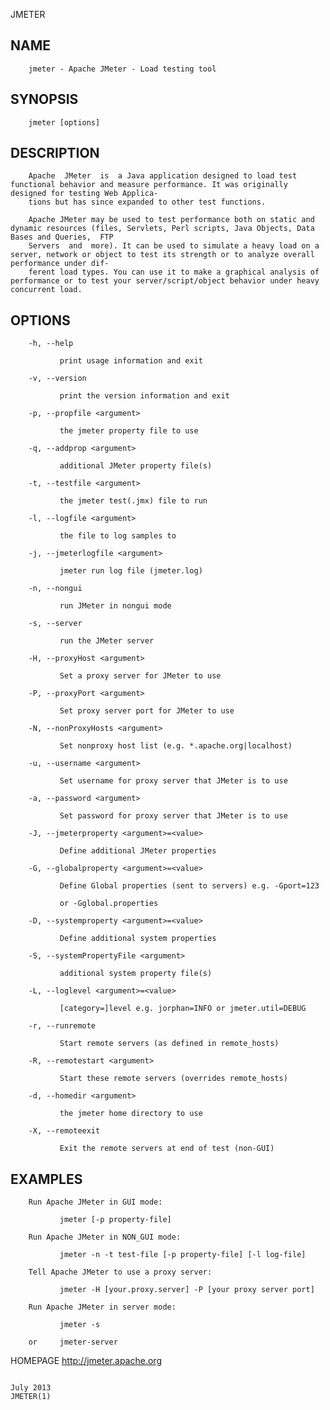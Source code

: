   JMETER
 
## NAME
        jmeter - Apache JMeter - Load testing tool
 
## SYNOPSIS
        jmeter [options]
 
## DESCRIPTION
        Apache  JMeter  is  a Java application designed to load test functional behavior and measure performance. It was originally designed for testing Web Applica‐
        tions but has since expanded to other test functions.
 
        Apache JMeter may be used to test performance both on static and dynamic resources (files, Servlets, Perl scripts, Java Objects, Data Bases and Queries,  FTP
        Servers  and  more). It can be used to simulate a heavy load on a server, network or object to test its strength or to analyze overall performance under dif‐
        ferent load types. You can use it to make a graphical analysis of performance or to test your server/script/object behavior under heavy concurrent load.
 
## OPTIONS
        -h, --help
 
               print usage information and exit
 
        -v, --version
 
               print the version information and exit
 
        -p, --propfile <argument>
 
               the jmeter property file to use
 
        -q, --addprop <argument>
 
               additional JMeter property file(s)
 
        -t, --testfile <argument>
 
               the jmeter test(.jmx) file to run
 
        -l, --logfile <argument>
 
               the file to log samples to
 
        -j, --jmeterlogfile <argument>
 
               jmeter run log file (jmeter.log)
 
        -n, --nongui
 
               run JMeter in nongui mode
 
        -s, --server
 
               run the JMeter server
 
        -H, --proxyHost <argument>
 
               Set a proxy server for JMeter to use
 
        -P, --proxyPort <argument>
 
               Set proxy server port for JMeter to use
 
        -N, --nonProxyHosts <argument>
 
               Set nonproxy host list (e.g. *.apache.org|localhost)
 
        -u, --username <argument>
 
               Set username for proxy server that JMeter is to use
 
        -a, --password <argument>
 
               Set password for proxy server that JMeter is to use
 
        -J, --jmeterproperty <argument>=<value>
 
               Define additional JMeter properties
 
        -G, --globalproperty <argument>=<value>
 
               Define Global properties (sent to servers) e.g. -Gport=123
 
               or -Gglobal.properties
 
        -D, --systemproperty <argument>=<value>
 
               Define additional system properties
 
        -S, --systemPropertyFile <argument>
 
               additional system property file(s)
 
        -L, --loglevel <argument>=<value>
 
               [category=]level e.g. jorphan=INFO or jmeter.util=DEBUG
 
        -r, --runremote
 
               Start remote servers (as defined in remote_hosts)
 
        -R, --remotestart <argument>
 
               Start these remote servers (overrides remote_hosts)
 
        -d, --homedir <argument>
 
               the jmeter home directory to use
 
        -X, --remoteexit
 
               Exit the remote servers at end of test (non-GUI)
 
## EXAMPLES
        Run Apache JMeter in GUI mode:
 
               jmeter [-p property-file]
 
        Run Apache JMeter in NON_GUI mode:
 
               jmeter -n -t test-file [-p property-file] [-l log-file]
 
        Tell Apache JMeter to use a proxy server:
 
               jmeter -H [your.proxy.server] -P [your proxy server port]
 
        Run Apache JMeter in server mode:
 
               jmeter -s
 
        or     jmeter-server
 
 HOMEPAGE
        http://jmeter.apache.org
 
                                                                               July 2013                                                                    JMETER(1)
